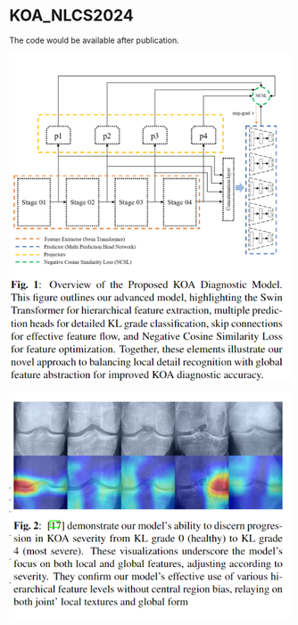 # KOA_NLCS2024
The code would be available after publication.

![Model Architecture](imgs/model.png)

![Qualitative Results](imgs/qualit_results.png)